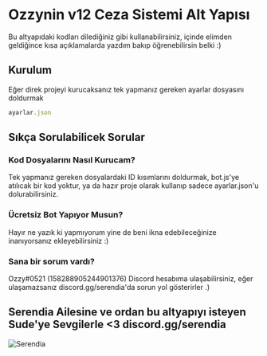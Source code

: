 # Ozzynin v12 Ceza Sistemi Alt Yapısı

Bu altyapıdaki kodları dilediğiniz gibi kullanabilirsiniz, içinde elimden geldiğince kısa açıklamalarda yazdım bakıp öğrenebilirsin belki :)

## Kurulum

Eğer direk projeyi kurucaksanız tek yapmanız gereken ayarlar dosyasını doldurmak

```js
ayarlar.json
```
## Sıkça Sorulabilicek Sorular


### Kod Dosyalarını Nasıl Kurucam?

Tek yapmanız gereken dosyalardaki ID kısımlarını doldurmak, bot.js'ye atılıcak bir kod yoktur, ya da hazır proje olarak kullanıp sadece ayarlar.json'u dolurabilirsiniz.

### Ücretsiz Bot Yapıyor Musun?

Hayır ne yazık ki yapmıyorum yine de beni ikna edebileceğinize inanıyorsanız ekleyebilirsiniz :)

### Sana bir sorum vardı?

Ozzy#0521 (158288905244901376) Discord hesabıma ulaşabilirsiniz, eğer ulaşamazsanız discord.gg/serendia'da sorun yol gösterirler .)


## Serendia Ailesine ve  ordan bu altyapıyı isteyen Sude'ye Sevgilerle <3 discord.gg/serendia
![Serendia](standard_11.gif.gif)

